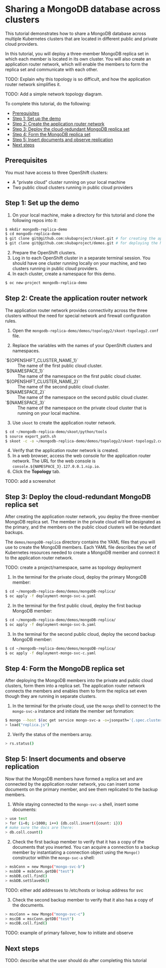 # Sharing a MongoDB database across clusters

This tutorial demonstrates how to share a MongoDB database across multiple Kubernetes clusters that are located in different public and private cloud providers.

In this tutorial, you will deploy a three-member MongoDB replica set in which each member is located in its own cluster. You will also create an application router network, which will enable the members to form the replica set and communicate with each other.

TODO: Explain why this topology is so difficult, and how the application router network simplifies it.

TODO: Add a simple network topology diagram.

To complete this tutorial, do the following:

* [Prerequisites](#prerequisites)
* [Step 1: Set up the demo](#step-1-set-up-the-demo)
* [Step 2: Create the application router network](#step-2-create-the-application-router-network)
* [Step 3: Deploy the cloud-redundant MongoDB replica set](#step-3-deploy-the-cloud-redundant-mongodb-replica-set)
* [Step 4: Form the MongoDB replica set](#step-4-form-the-mongodb-replica-set)
* [Step 5: Insert documents and observe replication](#step-5-insert-documents-and-observe-replication)
* [Next steps](#next-steps)

## Prerequisites

You must have access to three OpenShift clusters:
* A "private cloud" cluster running on your local machine
* Two public cloud clusters running in public cloud providers

## Step 1: Set up the demo

1. On your local machine, make a directory for this tutorial and clone the following repos into it:
  ```bash
  $ mkdir mongodb-replica-demo
  $ cd mongodb-replica-demo
  $ git clone git@github.com:skubaproject/skoot.git # for creating the application router network
  $ git clone git@github.com:skubaproject/demos.git # for deploying the MongoDB members
  ```

2. Prepare the OpenShift clusters.
  1. Log in to each OpenShift cluster in a separate terminal session. You should have one cluster running locally on your machine, and two clusters running in public cloud providers.
  2. In each cluster, create a namespace for this demo.
  ```bash
  $ oc new-project mongodb-replica-demo
  ```

## Step 2: Create the application router network

The application router network provides connectivity across the three clusters without the need for special network and firewall configuration rules.

1. Open the `mongodb-replica-demo/demos/topology2/skoot-topology2.conf` file.

2. Replace the variables with the names of your OpenShift clusters and namespaces.
<dl>
<dt>`${OPENSHIFT_CLUSTER_NAME_1}`</dt>
<dd>The name of the first public cloud cluster.</dd>
<dt>`${NAMESPACE_1}`</dt>
<dd>The name of the namespace on the first public cloud cluster.</dd>
<dt>`${OPENSHIFT_CLUSTER_NAME_2}`</dt>
<dd>The name of the second public cloud cluster.</dd>
<dt>`${NAMESPACE_2}`</dt>
<dd>The name of the namespace on the second public cloud cluster.</dd>
<dt>`${NAMESPACE_3}`</dt>
<dd>The name of the namespace on the private cloud cluster that is running on your local machine.</dd>
</dl>

3. Use `skoot` to create the application router network.
  ```bash
  $ cd ~/mongodb-replica-demo/skoot/python/tools
  $ source export_path.sh
  $ skoot -c -o ~/mongodb-replica-demo/demos/topology2/skoot-topology2.conf
  ```

4. Verify that the application router network is created.
  1. In a web browser, access the web console for the application router network. The URL for the web console is `console.${NAMESPACE_3}.127.0.0.1.nip.io`.
  2. Click the **Topology** tab.

  TODO: add a screenshot

## Step 3: Deploy the cloud-redundant MongoDB replica set

After creating the application router network, you deploy the three-member MongoDB replica set. The member in the private cloud will be designated as the primary, and the members on the public cloud clusters will be redundant backups.

The `demos/mongoDB-replica` directory contains the YAML files that you will use to create the MongoDB members. Each YAML file describes the set of Kubernetes resources needed to create a MongoDB member and connect it to the application router network.

TODO: create a project/namespace, same as topology deployment

1. In the terminal for the private cloud, deploy the primary MongoDB member:
```bash
$ cd ~/mongodb-replica-demo/demos/mongoDB-replica/
$ oc apply -f deployment-mongo-svc-a.yaml
```

2. In the terminal for the first public cloud, deploy the first backup MongoDB member:
```bash
$ cd ~/mongodb-replica-demo/demos/mongoDB-replica/
$ oc apply -f deployment-mongo-svc-b.yaml
```

3. In the terminal for the second public cloud, deploy the second backup MongoDB member:
```bash
$ cd ~/mongodb-replica-demo/demos/mongoDB-replica/
$ oc apply -f deployment-mongo-svc-c.yaml
```

## Step 4: Form the MongoDB replica set

After deploying the MongoDB members into the private and public cloud clusters, form them into a replica set. The application router network connects the members and enables them to form the replica set even though they are running in separate clusters.  

1. In the terminal for the private cloud, use the `mongo` shell to connect to
the `mongo-svc-a` instance and initiate the member set formation:
```bash
$ mongo --host $(oc get service mongo-svc-a -o=jsonpath='{.spec.clusterIP}')
> load("replica.js")
```

2. Verify the status of the members array.
```bash
> rs.status()
```

## Step 5: Insert documents and observe replication

Now that the MongoDB members have formed a replica set and are connected by the application router network, you can insert some documents on the primary member, and see them replicated to the backup members.

1. While staying connected to the `mongo-svc-a` shell, insert some documents:
```bash
> use test
> for (i=0; i<1000; i++) {db.coll.insert({count: i})}
# make sure the docs are there:
> db.coll.count()
```

2. Check the first backup member to verify that it has a copy of the documents that you inserted. You can acquire a connection to a backup member by instantiating a connection object using the `Mongo()` constructor within the `mongo-svc-a` shell:
```bash
> msbConn = new Mongo("mongo-svc-b")
> msbDB = msbConn.getDB("test")
> msbDB.coll.find()
> msbDB.setSlaveOk()
```

TODO: either add addresses to /etc/hosts or lookup address for svc

3. Check the second backup member to verify that it also has a copy of the documents.
```bash
> mscConn = new Mongo("mongo-svc-c")
> mscDB = mscConn.getDB("test")
> mscDB.coll.find()
```

TODO: example of primary failover, how to initiate and observe

## Next steps

TODO: describe what the user should do after completing this tutorial
